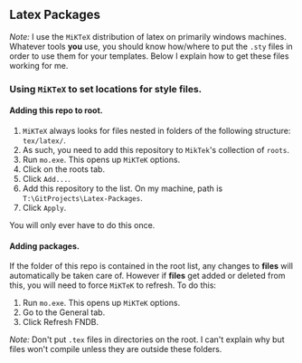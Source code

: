## Latex Packages

*Note:* I use the `MiKTeX` distribution of latex on primarily windows machines. Whatever tools **you** use, you should know how/where to put the `.sty` files in order to use them for your templates. Below I explain how to get these files working for me.

### Using `MiKTeX` to set locations for style files.

#### Adding this repo to root.
1. `MiKTeX` always looks for files nested in folders of the following structure: `tex/latex/`.
2. As such, you need to add this repository to `MikTek`'s collection of `roots`.
3. Run `mo.exe`. This opens up `MiKTeK` options. 
4. Click on the roots tab. 
5. Click `Add...`.
6. Add this repository to the list. On my machine, path is `T:\GitProjects\Latex-Packages`.
7. Click `Apply`.

You will only ever have to do this once.
#### Adding packages.
If the folder of this repo is contained in the root list, any changes to **files** will automatically be taken care of.
However if **files** get added or deleted from this, you will need to force `MiKTeK` to refresh. To do this:

1. Run `mo.exe`. This opens up `MiKTeK` options. 
2. Go to the General tab.
3. Click Refresh FNDB.

*Note:* Don't put `.tex` files in directories on the root. I can't explain why but files won't compile unless they are outside these folders.
